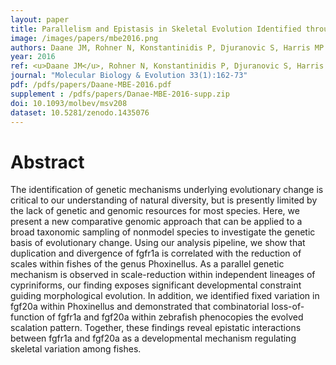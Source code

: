 ```yaml
---
layout: paper
title: Parallelism and Epistasis in Skeletal Evolution Identified through Use of Phylogenomic Mapping Strategies
image: /images/papers/mbe2016.png
authors: Daane JM, Rohner N, Konstantinidis P, Djuranovic S, Harris MP.
year: 2016
ref: <u>Daane JM</u>, Rohner N, Konstantinidis P, Djuranovic S, Harris MP. 2016. <i>Mol Biol Evol</i> 33(1):162-73
journal: "Molecular Biology & Evolution 33(1):162-73"
pdf: /pdfs/papers/Daane-MBE-2016.pdf
supplement : /pdfs/papers/Danae-MBE-2016-supp.zip
doi: 10.1093/molbev/msv208
dataset: 10.5281/zenodo.1435076
---
```


# Abstract
The identification of genetic mechanisms underlying evolutionary change is critical to our understanding of natural diversity, but is presently limited by the lack of genetic and genomic resources for most species. Here, we present a new comparative genomic approach that can be applied to a broad taxonomic sampling of nonmodel species to investigate the genetic basis of evolutionary change. Using our analysis pipeline, we show that duplication and divergence of fgfr1a is correlated with the reduction of scales within fishes of the genus Phoxinellus. As a parallel genetic mechanism is observed in scale-reduction within independent lineages of cypriniforms, our finding exposes significant developmental constraint guiding morphological evolution. In addition, we identified fixed variation in fgf20a within Phoxinellus and demonstrated that combinatorial loss-of-function of fgfr1a and fgf20a within zebrafish phenocopies the evolved scalation pattern. Together, these findings reveal epistatic interactions between fgfr1a and fgf20a as a developmental mechanism regulating skeletal variation among fishes.
